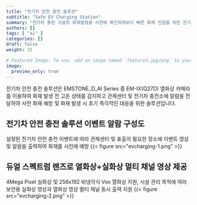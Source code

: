 ```yaml
---
title: "전기차 안전 충전 솔루션"
subtitle: "Safe EV Charging Station"
summary: "전기차 충전 시설의 화재발생을 사전에 확인하여보다 빠른 화재 진압을 위한 전기차 안전 충전 솔루션을 소개합니다."
authors: []
tags: [ "ai" ]
categories: []
draft: false
weight: 15

# Featured Image: To use, add an image named `featured.jpg/png` to your page's folder.
image:
  preview_only: true
---
```


전기차 안전 충전 솔루션은 EMSTONE_D_AI Series 중 EM-IX(Q27D) 열화상 카메라를 이용하여 화재 발생 전 고온 상태를 감지하고 관제센터 및 전기차 충전소에 알람을 전달하여 사전 화재 예방 및 화재 발생 시 초기 즉각적인 대응을 위한 솔루션입니다.


## 전기차 안전 충전 솔루션 이벤트 알람 구성도
설정된 전기차 안전 충전 이벤트에 따라 관제센터 및 표출이 필요한 장소에 이벤트 영상 및 알람을 출력하여 화재를 사전에 예방
{{< figure src="evcharging-1.png" >}}

## 듀얼 스펙트럼 렌즈로 열화상+실화상 멀티 채널 영상 제공
4Mega Pixel 실화상 및 256x192 비냉각식 Vox 열화상 지원, 시설 관리 목적에 따라 보안용 실화상 영상과 열화상 영상 멀티 채널 동시 출력 지원
{{< figure src="evcharging-2.png" >}}